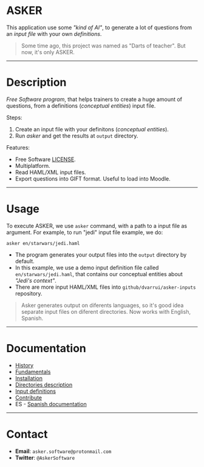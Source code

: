 # ASKER

This application use some _"kind of AI"_, to generate a lot of questions
from an _input file_ with your own _definitions_.

> Some time ago, this project was named as "Darts of teacher". But now, it's only ASKER.

---

# Description

_Free Software program_, that helps trainers to create
a huge amount of questions, from a definitions (_conceptual entities_) input file.

Steps:

1. Create an input file with your definitons (_conceptual entities_).
1. Run _asker_ and get the results at `output` directory.

Features:

* Free Software [LICENSE](LICENSE).
* Multiplatform.
* Read HAML/XML input files.
* Export questions into GIFT format. Useful to load into Moodle.

---

# Usage

To execute ASKER, we use `asker` command, with a path to a input file as argument. For example, to run "jedi" input file example, we do:

```
asker en/starwars/jedi.haml
```

* The program generates your output files into the `output` directory by default.
* In this example, we use a demo input definition file called `en/starwars/jedi.haml`, that contains our conceptual entities about _"Jedi's context"_.
* There are more input HAML/XML files into `github/dvarrui/asker-inputs`  repository.

> Asker generates output on diferents languages, so it's good idea separate input files on diferent directories. Now works with English, Spanish.

---

# Documentation

* [History](./docs/en/history.md)
* [Fundamentals](./doc/en/fundamentals.md)
* [Installation](./docs/en/installation.md)
* [Directories description](./docs/en/dirtree.md)
* [Input definitions](./docs/en/inputs.md)
* [Contribute](./docs/en/contribute.md)
* ES - [Spanish documentation](./docs/es/README.md)

---

# Contact

* **Email**: `asker.software@protonmail.com`
* **Twitter**: `@AskerSoftware`
